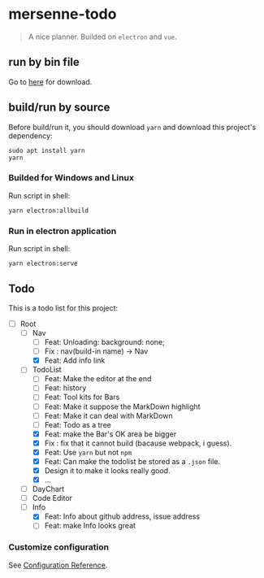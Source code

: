 # mersenne-todo

> A nice planner. Builded on `electron` and `vue`.

## run by bin file

Go to [here](https://github.com/PeterlitsZo/MersenneTodo/releases/tag/v0.0.2-alpha)
for download.

## build/run by source

Before build/run it, you should download `yarn` and download this project's
dependency:

``` shell
sudo apt install yarn
yarn
```

### Builded for Windows and Linux

Run script in shell:

``` shell
yarn electron:allbuild
```

### Run in electron application

Run script in shell:

``` shell
yarn electron:serve
```

## Todo

This is a todo list for this project:

- [ ] Root
  - [ ] Nav
    - [ ] Feat: Unloading: background: none;
    - [ ] Fix : nav(build-in name) -> Nav
    - [x] Feat: Add info link
  - [ ] TodoList
    - [ ] Feat: Make the editor at the end
    - [ ] Feat: history
    - [ ] Feat: Tool kits for Bars
    - [ ] Feat: Make it suppose the MarkDown highlight
    - [ ] Feat: Make it can deal with MarkDown
    - [ ] Feat: Todo as a tree
    - [x] Feat: make the Bar's OK area be bigger
    - [x] Fix : fix that it cannot build (bacause webpack, i guess).
    - [x] Feat: Use `yarn` but not `npm`
    - [x] Feat: Can make the todolist be stored as a `.json` file.
    - [x] Design it to make it looks really good.
    - [x] ...
  - [ ] DayChart
  - [ ] Code Editor
  - [ ] Info
    - [x] Feat: Info about github address, issue address
    - [ ] Feat: make Info looks great

### Customize configuration

See [Configuration Reference](https://cli.vuejs.org/config/).
